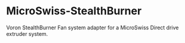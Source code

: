 # MicroSwiss-StealthBurner
Voron StealthBurner Fan system adapter for a MicroSwiss Direct drive extruder system.
